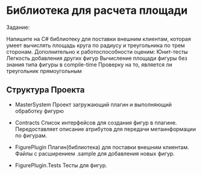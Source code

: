 # Библиотека для расчета площади

Задание:

Напишите на C# библиотеку для поставки внешним клиентам, которая умеет вычислять площадь круга по радиусу и треугольника по трем сторонам. Дополнительно к работоспособности оценим:
    Юнит-тесты
    Легкость добавления других фигур
    Вычисление площади фигуры без знания типа фигуры в compile-time
    Проверку на то, является ли треугольник прямоугольным

## Структура Проекта

* MasterSystem Проект загружающий плагин и выполняющий обработку фигурю

* Contracts Список интерфейсов для создания фигур в плагине. Передоставляет описание атрибутов для передачи метаинформации по фигурам.

* FigurePlugin Плагин(библиотека) для поставки внешним клиентам. Файлы с расширением .sample для добавления новых фигур.

* FigurePlugin.Tests Тесты для фигур.





